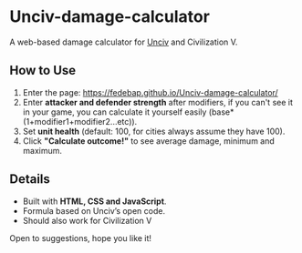 # Unciv-damage-calculator
A web-based damage calculator for [Unciv](https://github.com/yairm210/Unciv) and Civilization V.

## How to Use  
1. Enter the page: https://fedebap.github.io/Unciv-damage-calculator/
2. Enter **attacker and defender strength** after modifiers, if you can't see it in your game, you can calculate it yourself easily (base*(1+modifier1+modifier2...etc)).  
3. Set **unit health** (default: 100, for cities always assume they have 100).  
4. Click **"Calculate outcome!"** to see average damage, minimum and maximum.

## Details  
- Built with **HTML, CSS and JavaScript**.  
- Formula based on Unciv’s open code.
- Should also work for Civilization V

Open to suggestions, hope you like it!
